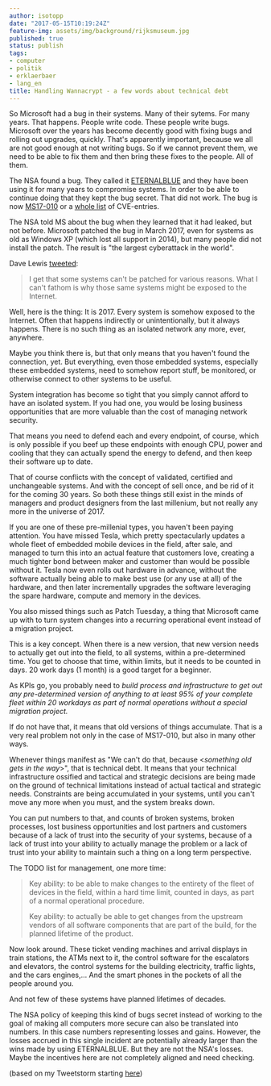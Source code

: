 ```yaml
---
author: isotopp
date: "2017-05-15T10:19:24Z"
feature-img: assets/img/background/rijksmuseum.jpg
published: true
status: publish
tags:
- computer
- politik
- erklaerbaer
- lang_en
title: Handling Wannacrypt - a few words about technical debt
---
```

So Microsoft had a bug in their systems. Many of their sytems. For many
years. That happens. People write code. These people write bugs. Microsoft
over the years has become decently good with fixing bugs and rolling out
upgrades, quickly. That's apparently important, because we all are not good
enough at not writing bugs. So if we cannot prevent them, we need to be able
to fix them and then bring these fixes to the people. All of them. 

The NSA found a bug. They called it
[ETERNALBLUE](https://en.wikipedia.org/wiki/EternalBlue) and they have been
using it for many years to compromise systems. In order to be able to
continue doing that they kept the bug secret. That did not work. The bug is
now
[MS17-010](https://technet.microsoft.com/en-us/library/security/ms17-010.aspx)
or a [whole list](https://www.rapid7.com/db/modules/auxiliary/scanner/smb/smb_ms17_010)
of CVE-entries.

The NSA told MS about the bug when they learned that it had leaked, but not
before. Microsoft patched the bug in March 2017, even for systems as old as
Windows XP (which lost all support in 2014), but many people did not install
the patch. The result is "the largest cyberattack in the world".

Dave Lewis [tweeted](https://twitter.com/isotopp/status/863998739261923332):

> I get that some systems can't be patched for various reasons. What I can't
> fathom is why those same systems might be exposed to the Internet.

Well, here is the thing: It is 2017. Every system is somehow exposed to the
Internet. Often that happens indirectly or unintentionally, but it always
happens. There is no such thing as an isolated network any more, ever,
anywhere.

Maybe you think there is, but that only means that you haven't found the
connection, yet. But everything, even those embedded systems, especially
these embedded systems, need to somehow report stuff, be monitored, or
otherwise connect to other systems to be useful.

System integration has become so tight that you simply cannot afford to have
an isolated system. If you had one, you would be losing business
opportunities that are more valuable than the cost of managing network
security.

That means you need to defend each and every endpoint, of course, which is
only possible if you beef up these endpoints with enough CPU, power and
cooling that they can actually spend the energy to defend, and then keep
their software up to date.

That of course conflicts with the concept of validated, certified and
unchangeable systems. And with the concept of sell once, and be rid of it
for the coming 30 years. So both these things still exist in the minds of
managers and product designers from the last millenium, but not really any
more in the universe of 2017.

If you are one of these pre-millenial types, you haven't been paying
attention. You have missed Tesla, which pretty spectacularly updates a whole
fleet of embedded mobile devices in the field, after sale, and managed to
turn this into an actual feature that customers love, creating a much
tighter bond between maker and customer than would be possible without it.
Tesla now even rolls out hardware in advance, without the software actually
being able to make best use (or any use at all) of the hardware, and then
later incrementally upgrades the software leveraging the spare hardware,
compute and memory in the devices.

You also missed things such as Patch Tuesday, a thing that Microsoft came up
with to turn system changes into a recurring operational event instead of a
migration project.

This is a key concept. When there is a new version, that new version needs
to actually get out into the field, to all systems, within a pre-determined
time. You get to choose that time, within limits, but it needs to be counted
in days. 20 work days (1 month) is a good target for a beginner.

As KPIs go, you probably need to _build process and infrastructure to get
out any pre-determined version of anything to at least 95% of your complete
fleet within 20 workdays as part of normal operations without a special
migration project._

If do not have that, it means that old versions of things accumulate. That
is a very real problem not only in the case of MS17-010, but also in many
other ways.

Whenever things manifest as "We can't do that, because \<_something old gets
in the way_\>", that is technical debt. It means that your technical
infrastructure ossified and tactical and strategic decisions are being
made on the ground of technical limitations instead of actual tactical and
strategic needs. Constraints are being accumulated in your systems, until
you can't move any more when you must, and the system breaks down.

You can put numbers to that, and counts of broken systems, broken processes,
lost business opportunities and lost partners and customers because of a
lack of trust into the security of your systems, because of a lack of trust
into your ability to actually manage the problem or a lack of trust into
your ability to maintain such a thing on a long term perspective.

The TODO list for management, one more time:

> Key ability: to be able to make changes to the entirety of the fleet of
> devices in the field, within a hard time limit, counted in days, as part
> of a normal operational procedure.
>
> Key ability: to actually be able to get changes from the upstream vendors
> of all software components that are part of the build, for the planned
> lifetime of the product.

Now look around. These ticket vending machines and arrival displays in train
stations, the ATMs next to it, the control software for the escalators and
elevators, the control systems for the building electricity, traffic lights,
and the cars engines,… And the smart phones in the pockets of all the
people around you.

And not few of these systems have planned lifetimes of decades.

The NSA policy of keeping this kind of bugs secret instead of working to the
goal of making all computers more secure can also be translated into
numbers. In this case numbers representing losses and  gains. However, the
losses accrued in this single incident are potentially already larger than
the wins made by using ETERNALBLUE. But they are not the NSA's losses. Maybe
the incentives here are not completely aligned and need checking.

(based on my Tweetstorm starting [here](https://twitter.com/gattaca/status/863959534854955008))
